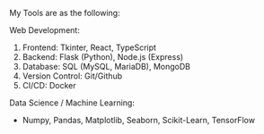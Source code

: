 My Tools are as the following:

Web Development:
1) Frontend: Tkinter, React, TypeScript
2) Backend: Flask (Python), Node.js (Express)
3) Database: SQL (MySQL, MariaDB), MongoDB
4) Version Control: Git/Github
5) CI/CD: Docker

Data Science / Machine Learning:
- Numpy, Pandas, Matplotlib, Seaborn, Scikit-Learn, TensorFlow

<!--
**AlienX77-cmd/AlienX77-cmd** is a ✨ _special_ ✨ repository because its `README.md` (this file) appears on your GitHub profile.

Here are some ideas to get you started:

- 🔭 I’m currently working on ...
- 🌱 I’m currently learning ...
- 👯 I’m looking to collaborate on ...
- 🤔 I’m looking for help with ...
- 💬 Ask me about ...
- 📫 How to reach me: ...
- 😄 Pronouns: ...
- ⚡ Fun fact: ...
-->
